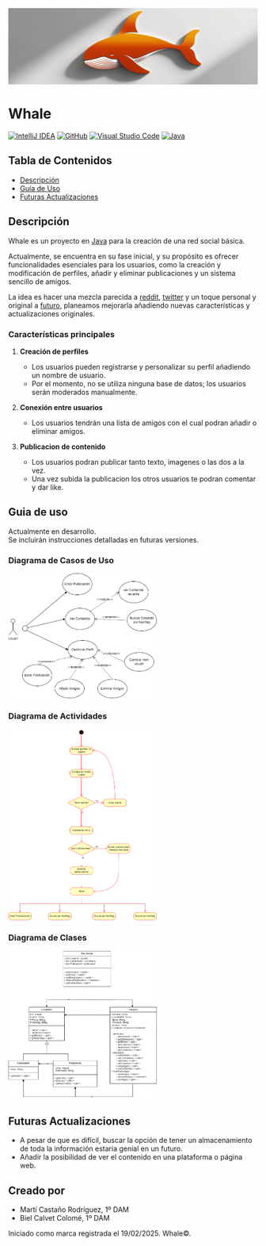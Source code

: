 <div>
  <img src="./images/background.jpg">
</div>

# Whale

[![IntelliJ IDEA](https://img.shields.io/badge/IntelliJIDEA-000000.svg?logo=intellij-idea&logoColor=white)](https://www.jetbrains.com/es-es/idea/)
[![GitHub](https://img.shields.io/badge/GitHub-%23121011.svg?logo=github&logoColor=white)](https://github.com/)
[![Visual Studio Code](https://custom-icon-badges.demolab.com/badge/Visual%20Studio%20Code-0078d7.svg?logo=vsc&logoColor=white)](https://code.visualstudio.com/)
[![Java](https://img.shields.io/badge/Java-%23ED8B00.svg?logo=openjdk&logoColor=white)](https://www.java.com/es/)

## Tabla de Contenidos  
- [Descripción](#descripción)  
- [Guía de Uso](#guia-de-uso)  
- [Futuras Actualizaciones](#futuras-actualizaciones)  

## Descripción  

Whale es un proyecto en  [Java](https://www.java.com/es/) para la creación de una red social básica. 

Actualmente, se encuentra en su fase inicial, y su propósito es ofrecer funcionalidades esenciales para los usuarios, como la creación y modificación de perfiles, añadir y eliminar publicaciones y un sistema sencillo de amigos. 

La idea es hacer una mezcla parecida a [reddit](https://www.reddit.com/?rdt=51627), [twitter](https://x.com/?lang=es) y un toque personal y original
a [futuro](#futuras-actualizaciones), planeamos mejorarla añadiendo nuevas características y actualizaciones originales.  

### Características principales  

1. **Creación de perfiles**  
   - Los usuarios pueden registrarse y personalizar su perfil añadiendo un nombre de usuario.  
   - Por el momento, no se utiliza ninguna base de datos; los usuarios serán moderados manualmente.  

2. **Conexión entre usuarios**  
   - Los usuarios tendrán una lista de amigos con el cual podran añadir o eliminar amigos.

3. **Publicacion de contenido**
   - Los usuarios podran publicar tanto texto, imagenes o las dos a la vez.
   - Una vez subida la publicacion los otros usuarios te podran comentar y dar like.

## Guia de uso  

Actualmente en desarrollo.  
Se incluirán instrucciones detalladas en futuras versiones.  

### Diagrama de Casos de Uso
<picture>
  <source srcset="./diag/png/cu.drawio.light.png" media="(prefers-color-scheme: light)">
  <source srcset="./diag/png/cu.drawio.black.png" media="(prefers-color-scheme: dark)">
  <img src="./diag/png/cu.drawio.light.png" alt="Imagen adaptable" width="300"/>
</picture>

### Diagrama de Actividades

<picture>
  <source srcset="./diag/png/da.drawio.light.png" media="(prefers-color-scheme: light)">
  <source srcset="./diag/png/da.drawio.black.png" media="(prefers-color-scheme: dark)">
  <img src="./diag/png/da.drawio.light.png" alt="Imagen adaptable" width="300"/>
</picture>

### Diagrama de Clases
<picture>
  <source srcset="./diag/png/dc.drawio.light.png" media="(prefers-color-scheme: light)">
  <source srcset="./diag/png/dc.drawio.black.png" media="(prefers-color-scheme: dark)">
  <img src="./diag/png/dc.drawio.light.png" alt="Imagen adaptable" width="300"/>
</picture>

## Futuras Actualizaciones  

- A pesar de que es difícil, buscar la opción de tener un almacenamiento de toda la información estaria genial en un futuro.
- Añadir la posibilidad de ver el contenido en una plataforma o página web.


## Creado por  
- Martí Castaño Rodríguez, 1º DAM  
- Biel Calvet Colomé, 1º DAM  

Iniciado como marca registrada el 19/02/2025. Whale©.